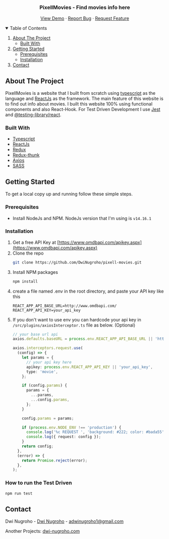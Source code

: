 <!-- PROJECT LOGO -->
<br />
<p align="center">

  <h3 align="center">PixellMovies - Find movies info here</h3>

  <p align="center">
    <a href="https://brave-sinoussi-046b47.netlify.app/">View Demo</a>
    ·
    <a href="https://github.com/DwiNugroho/pixell-movies/issues">Report Bug</a>
    ·
    <a href="https://github.com/DwiNugroho/pixell-movies/issues">Request Feature</a>
  </p>
</p>



<!-- TABLE OF CONTENTS -->
<details open="open">
  <summary>Table of Contents</summary>
  <ol>
    <li>
      <a href="#about-the-project">About The Project</a>
      <ul>
        <li><a href="#built-with">Built With</a></li>
      </ul>
    </li>
    <li>
      <a href="#getting-started">Getting Started</a>
      <ul>
        <li><a href="#prerequisites">Prerequisites</a></li>
        <li><a href="#installation">Installation</a></li>
      </ul>
    </li>
    <li><a href="#contact">Contact</a></li>
  </ol>
</details>



<!-- ABOUT THE PROJECT -->
## About The Project

PixellMovies is a website that I built from scratch using [typescript](https://www.typescriptlang.org/) as the language and [ReactJs](https://reactjs.org/) as the framework. The main feature of this website is to find out info about movies. I built this website 100% using functional components and also React-Hook. For Test Driven Development I use [Jest](https://jestjs.io/) and [@testing-library/react](@testing-library/react).

### Built With

* [Typescript](https://www.typescriptlang.org/)
* [ReactJs](https://reactjs.org/)
* [Redux](https://redux.js.org/)
* [Redux-thunk](https://github.com/reduxjs/redux-thunk)
* [Axios](https://github.com/axios/axios)
* [SASS](https://sass-lang.com/)


<!-- GETTING STARTED -->
## Getting Started

To get a local copy up and running follow these simple steps.

### Prerequisites

* Install NodeJs and NPM. NodeJs version that I'm using is `v14.16.1`

### Installation

1. Get a free API Key at [https://www.omdbapi.com/apikey.aspx](https://www.omdbapi.com/apikey.aspx)
2. Clone the repo
   ```sh
   git clone https://github.com/DwiNugroho/pixell-movies.git
   ```
3. Install NPM packages
   ```sh
   npm install
   ```
4. create a file named .env in the root directory, and paste your API key like this
   ```
   REACT_APP_API_BASE_URL=http://www.omdbapi.com/
   REACT_APP_API_KEY=your_api_key
   ```
5. If you don't want to use env you can hardcode your api key in `/src/plugins/axiosInterceptor.ts` file as below. (Optional)
    ```ts
    // your base url api
   axios.defaults.baseURL = process.env.REACT_APP_API_BASE_URL || 'http://www.omdbapi.com/';

    axios.interceptors.request.use(
      (config) => {
        let params = {
          // your api key here
          apikey: process.env.REACT_APP_API_KEY || 'your_api_key',
          type: 'movie',
        };

        if (config.params) {
          params = {
            ...params,
            ...config.params,
          };
        }

        config.params = params;

        if (process.env.NODE_ENV !== 'production') {
          console.log('%c REQUEST ', 'background: #222; color: #bada55');
          console.log({ request: config });
        }
        return config;
      },
      (error) => {
        return Promise.reject(error);
      },
    );
   ```
   
### How to run the Test Driven
   ```sh
   npm run test
   ```


<!-- CONTACT -->
## Contact

Dwi Nugroho - [Dwi Nugroho](https://www.linkedin.com/in/dwi-nugroho) - adwinugroho1@gmail.com

Another Projects: [dwi-nugroho.com](https://dwi-nugroho.com/projects)
